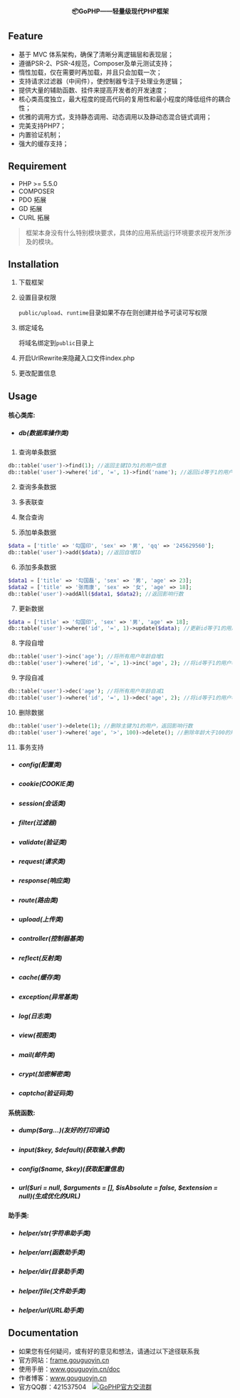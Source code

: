 <p align="center">
    <b>📦GoPHP——轻量级现代PHP框架</b>
</p>

## Feature

 - 基于 MVC 体系架构，确保了清晰分离逻辑层和表现层；
 - 遵循PSR-2、PSR-4规范，Composer及单元测试支持；
 - 惰性加载，仅在需要时再加载，并且只会加载一次；
 - 支持请求过滤器（中间件），使控制器专注于处理业务逻辑；
 - 提供大量的辅助函数、挂件来提高开发者的开发速度；
 - 核心类高度独立，最大程度的提高代码的复用性和最小程度的降低组件的耦合性；
 - 优雅的调用方式，支持静态调用、动态调用以及静动态混合链式调用；
 - 完美支持PHP7；
 - 内置验证机制；
 - 强大的缓存支持；

## Requirement

 - PHP >= 5.5.0
 - COMPOSER
 - PDO 拓展
 - GD 拓展
 - CURL 拓展
> 框架本身没有什么特别模块要求，具体的应用系统运行环境要求视开发所涉及的模块。

## Installation

1. 下载框架
2. 设置目录权限


    `public/upload`、`runtime`目录如果不存在则创建并给予可读可写权限
    

3. 绑定域名


    将域名绑定到`public`目录上
    

4. 开启UrlRewrite来隐藏入口文件index.php
5. 更改配置信息

## Usage

#### 核心类库:

* ##### db(数据库操作类)
1. 查询单条数据

```php
db::table('user')->find(1); //返回主键ID为1的用户信息
db::table('user')->where('id', '=', 1)->find('name'); //返回id等于1的用户姓名
```

2. 查询多条数据

3. 多表联查

4. 聚合查询

5. 添加单条数据

```php
$data = ['title' => '勾国印', 'sex' => '男', 'qq' => '245629560'];
db::table('user')->add($data); //返回自增ID
```

6. 添加多条数据

```php
$data1 = ['title' => '勾国磊', 'sex' => '男', 'age' => 23];
$data2 = ['title' => '张雨康', 'sex' => '女', 'age' => 18];
db::table('user')->addAll($data1, $data2); //返回影响行数
```

7. 更新数据

```php
$data = ['title' => '勾国印', 'sex' => '男', 'age' => 18];
db::table('user')->where('id', '=', 1)->update($data); //更新id等于1的用户信息，返回影响行数
```

8. 字段自增

```php
db::table('user')->inc('age'); //将所有用户年龄自增1
db::table('user')->where('id', '=', 1)->inc('age', 2); //将id等于1的用户年龄自增2
```
9. 字段自减

```php
db::table('user')->dec('age'); //将所有用户年龄自减1
db::table('user')->where('id', '=', 1)->dec('age', 2); //将id等于1的用户年龄自减2
```

10. 删除数据

```php
db::table('user')->delete(1); //删除主键为1的用户，返回影响行数
db::table('user')->where('age', '>', 100)->delete(); //删除年龄大于100的用户，返回影响行数
```

11. 事务支持

* ##### config(配置类)

* ##### cookie(COOKIE类)

* ##### session(会话类)

* ##### filter(过滤器)

* ##### validate(验证类)

* ##### request(请求类)

* ##### response(响应类)

* ##### route(路由类)

* ##### upload(上传类)

* ##### controller(控制器基类)

* ##### reflect(反射类)

* ##### cache(缓存类)

* ##### exception(异常基类)

* ##### log(日志类)

* ##### view(视图类)

* ##### mail(邮件类)

* ##### crypt(加密解密类)

* ##### captcha(验证码类)

#### 系统函数:

* ##### dump($arg...)(友好的打印调试)

* ##### input($key, $default)(获取输入参数)

* ##### config($name, $key)(获取配置信息)

* ##### url($uri = null, $arguments = [], $isAbsolute = false, $extension = null)(生成优化的URL)

#### 助手类:

* ##### helper/str(字符串助手类)

* ##### helper/arr(函数助手类)

* ##### helper/dir(目录助手类)

* ##### helper/file(文件助手类)

* ##### helper/url(URL助手类)

## Documentation

- 如果您有任何疑问，或有好的意见和想法，请通过以下途径联系我
- 官方网站：[frame.gouguoyin.cn](http://frame.gouguoyin.cn)
- 使用手册：www.gouguoyin.cn/doc
- 作者博客：www.gouguoyin.cn
- 官方QQ群：421537504 <a style="margin-left:10px" target="_blank" href="http://shang.qq.com/wpa/qunwpa?idkey=d49826b55d1759513ce5d68253b3f0589b227587edf87059aa08125e620b73c0"><img border="0" src="http://pub.idqqimg.com/wpa/images/group.png" alt="GoPHP官方交流群" title="GoPHP官方交流群"></a>


